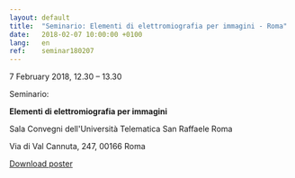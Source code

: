 ```yaml
---
layout: default
title:  "Seminario: Elementi di elettromiografia per immagini - Roma"
date:   2018-02-07 10:00:00 +0100
lang:   en
ref:    seminar180207
---
```


7 February 2018, 12.30 – 13.30

Seminario:

<strong>Elementi di elettromiografia per immagini</strong>

Sala Convegni dell'Università Telematica San Raffaele Roma

Via di Val Cannuta, 247, 00166 Roma

<a href="/assets/pdfs/180207_locandina_roma.pdf">Download poster</a>
